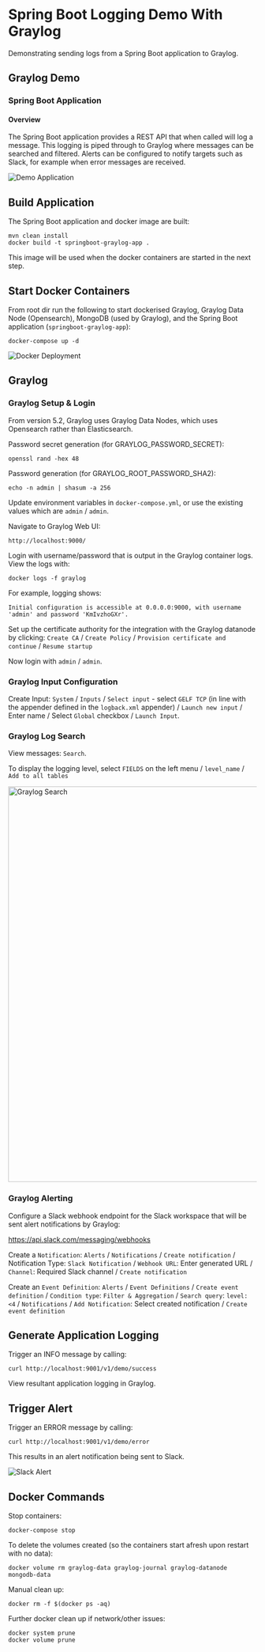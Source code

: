 # Spring Boot Logging Demo With Graylog

Demonstrating sending logs from a Spring Boot application to Graylog.

## Graylog Demo

### Spring Boot Application

#### Overview

The Spring Boot application provides a REST API that when called will log a message.  This logging is piped through to Graylog where messages can be searched and filtered.  Alerts can be configured to notify targets such as Slack, for example when error messages are received.

![Demo Application](springboot-graylog-app.png)

## Build Application

The Spring Boot application and docker image are built:
```
mvn clean install
docker build -t springboot-graylog-app .
```

This image will be used when the docker containers are started in the next step.

## Start Docker Containers

From root dir run the following to start dockerised Graylog, Graylog Data Node (Opensearch), MongoDB (used by Graylog), and the Spring Boot application (`springboot-graylog-app`):
```
docker-compose up -d
```

![Docker Deployment](graylog-deployment.png)

## Graylog

### Graylog Setup & Login

From version 5.2, Graylog uses Graylog Data Nodes, which uses Opensearch rather than Elasticsearch.

Password secret generation (for GRAYLOG_PASSWORD_SECRET):
```
openssl rand -hex 48
```

Password generation (for GRAYLOG_ROOT_PASSWORD_SHA2):
```
echo -n admin | shasum -a 256
```

Update environment variables in `docker-compose.yml`, or use the existing values which are `admin` / `admin`.

Navigate to Graylog Web UI:
```
http://localhost:9000/
```

Login with username/password that is output in the Graylog container logs.  View the logs with:
```
docker logs -f graylog
```

For example, logging shows:
```
Initial configuration is accessible at 0.0.0.0:9000, with username 'admin' and password 'KmIvzhoGXr'.
```

Set up the certificate authority for the integration with the Graylog datanode by clicking:
`Create CA` / `Create Policy` / `Provision certificate and continue` / `Resume startup`

Now login with `admin` / `admin`.

### Graylog Input Configuration

Create Input:  `System` / `Inputs` / `Select input` - select `GELF TCP` (in line with the appender defined in the `logback.xml` appender) / `Launch new input` /  Enter name / Select `Global` checkbox / `Launch Input`.

### Graylog Log Search

View messages:  `Search`.

To display the logging level, select `FIELDS` on the left menu / `level_name` / `Add to all tables`

<img src="graylog-search.png" alt="Graylog Search" width="800"/>

### Graylog Alerting

Configure a Slack webhook endpoint for the Slack workspace that will be sent alert notifications by Graylog:

https://api.slack.com/messaging/webhooks

Create a `Notification`:  `Alerts` / `Notifications` / `Create notification` / Notification Type: `Slack Notification` / `Webhook URL`: Enter generated URL / `Channel`: Required Slack channel / `Create notification`

Create an `Event Definition`: `Alerts` / `Event Definitions` / `Create event definition` / `Condition type`: `Filter & Aggregation` / `Search query`: `level: <4` / `Notifications` / `Add Notification`: Select created notification / `Create event definition`

## Generate Application Logging

Trigger an INFO message by calling:
```
curl http://localhost:9001/v1/demo/success
```

View resultant application logging in Graylog.

## Trigger Alert

Trigger an ERROR message by calling:
```
curl http://localhost:9001/v1/demo/error
```

This results in an alert notification being sent to Slack. 

![Slack Alert](slack-alert.png)

## Docker Commands

Stop containers:
```
docker-compose stop
```

To delete the volumes created (so the containers start afresh upon restart with no data):
```
docker volume rm graylog-data graylog-journal graylog-datanode mongodb-data
```

Manual clean up:
```
docker rm -f $(docker ps -aq)
```

Further docker clean up if network/other issues:
```
docker system prune
docker volume prune
```
